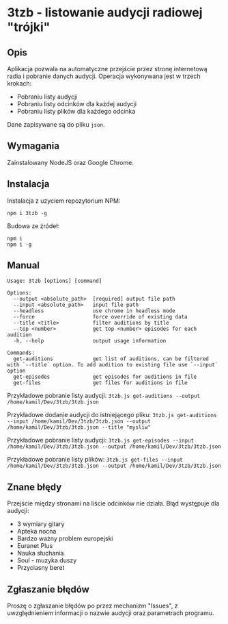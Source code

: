 # 3tzb - listowanie audycji radiowej "trójki"

## Opis
Aplikacja pozwala na automatyczne przejście przez stronę internetową radia i pobranie danych audycji.
Operacja wykonywana jest w trzech krokach:
- Pobraniu listy audycji
- Pobraniu listy odcinków dla każdej audycji
- Pobraniu listy plików dla każdego odcinka

Dane zapisywane są do pliku `json`.

## Wymagania
Zainstalowany NodeJS oraz Google Chrome.

## Instalacja
Instalacja z uzyciem repozytorium NPM:
```
npm i 3tzb -g
```

Budowa ze źródeł:
```
npm i
npm i -g
```

## Manual
```
Usage: 3tzb [options] [command]

Options:
  --output <absolute_path>  [required] output file path
  --input <absolute_path>   input file path
  --headless                use chrome in headless mode
  --force                   force override of existing data
  --title <title>           filter auditions by title
  --top <number>            get top <number> episodes for each audition
  -h, --help                output usage information

Commands:
  get-auditions             get list of auditions, can be filtered with `--title` option. To add audition to existing file use `--input` option
  get-episodes              get episodes for auditions in file
  get-files                 get files for auditions in file
```

Przykładowe pobranie listy audycji:
`3tzb.js get-auditions --output /home/kamil/Dev/3tzb/3tzb.json`

Przykładowe dodanie audycji do istniejącego pliku:
`3tzb.js get-auditions --input /home/kamil/Dev/3tzb/3tzb.json --output /home/kamil/Dev/3tzb/3tzb.json --title "mysliw"`

Przykładowe pobranie listy audycji:
`3tzb.js get-episodes --input /home/kamil/Dev/3tzb/3tzb.json --output /home/kamil/Dev/3tzb/3tzb.json`

Przykładowe pobranie listy plików:
`3tzb.js get-files --input /home/kamil/Dev/3tzb/3tzb.json --output /home/kamil/Dev/3tzb/3tzb.json`

## Znane błędy
Przejście między stronami na liście odcinków nie działa.
Błąd występuje dla audycji:
- 3 wymiary gitary
- Apteka nocna
- Bardzo ważny problem europejski
- Euranet Plus
- Nauka słuchania
- Soul - muzyka duszy
- Przyciasny beret

## Zgłaszanie błędów
Proszę o zgłaszanie błędów po przez mechanizm "Issues", z uwzględnieniem informacji o nazwie audycji oraz parametrach programu.

